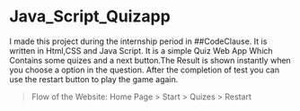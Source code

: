 # Java_Script_Quizapp
I made this project during the internship period in ##CodeClause. It is written in Html,CSS and Java Script. It is a simple Quiz Web App Which Contains some quizes and a next button.The Result is shown instantly when you choose a option in the question. After the completion of test you can use the restart button to play the game again.
> Flow of the Website: Home Page > Start  > Quizes > Restart
